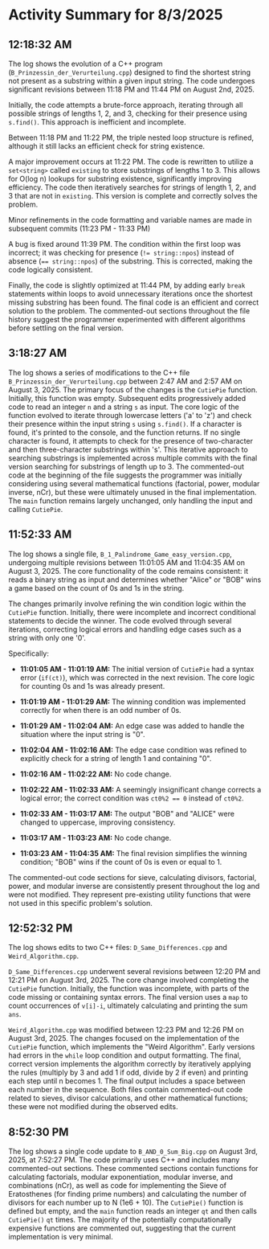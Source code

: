# Activity Summary for 8/3/2025

## 12:18:32 AM
The log shows the evolution of a C++ program (`B_Prinzessin_der_Verurteilung.cpp`) designed to find the shortest string not present as a substring within a given input string.  The code undergoes significant revisions between 11:18 PM and 11:44 PM on August 2nd, 2025.

Initially, the code attempts a brute-force approach, iterating through all possible strings of lengths 1, 2, and 3, checking for their presence using `s.find()`. This approach is inefficient and incomplete.

Between 11:18 PM and 11:22 PM, the triple nested loop structure is refined, although it still lacks an efficient check for string existence.

A major improvement occurs at 11:22 PM. The code is rewritten to utilize a `set<string>` called `existing` to store substrings of lengths 1 to 3.  This allows for O(log n) lookups for substring existence, significantly improving efficiency. The code then iteratively searches for strings of length 1, 2, and 3 that are not in `existing`.  This version is complete and correctly solves the problem.

Minor refinements in the code formatting and variable names are made in subsequent commits (11:23 PM - 11:33 PM)

A bug is fixed around 11:39 PM. The condition within the first loop was incorrect; it was checking for presence (`!= string::npos`) instead of absence (`== string::npos`) of the substring. This is corrected, making the code logically consistent.

Finally, the code is slightly optimized at 11:44 PM, by adding early `break` statements within loops to avoid unnecessary iterations once the shortest missing substring has been found. The final code is an efficient and correct solution to the problem.  The commented-out sections throughout the file history suggest the programmer experimented with different algorithms before settling on the final version.


## 3:18:27 AM
The log shows a series of modifications to the C++ file `B_Prinzessin_der_Verurteilung.cpp` between 2:47 AM and 2:57 AM on August 3, 2025.  The primary focus of the changes is the `CutiePie` function. Initially, this function was empty.  Subsequent edits progressively added code to read an integer `n` and a string `s` as input.  The core logic of the function evolved to iterate through lowercase letters ('a' to 'z') and check their presence within the input string `s` using `s.find()`.  If a character is found, it's printed to the console, and the function returns. If no single character is found, it attempts to check for the presence of two-character and then three-character substrings within 's'.  This iterative approach to searching substrings is implemented across multiple commits with the final version searching for substrings of length up to 3.  The commented-out code at the beginning of the file suggests the programmer was initially considering using several mathematical functions (factorial, power, modular inverse, nCr), but these were ultimately unused in the final implementation.  The `main` function remains largely unchanged, only handling the input and calling `CutiePie`.


## 11:52:33 AM
The log shows a single file, `B_1_Palindrome_Game_easy_version.cpp`, undergoing multiple revisions between 11:01:05 AM and 11:04:35 AM on August 3, 2025.  The core functionality of the code remains consistent: it reads a binary string as input and determines whether "Alice" or "BOB" wins a game based on the count of 0s and 1s in the string.

The changes primarily involve refining the win condition logic within the `CutiePie` function.  Initially, there were incomplete and incorrect conditional statements to decide the winner.  The code evolved through several iterations, correcting logical errors and handling edge cases such as a string with only one '0'.

Specifically:

* **11:01:05 AM - 11:01:19 AM:**  The initial version of `CutiePie` had a syntax error (`if(ct)`), which was corrected in the next revision. The core logic for counting 0s and 1s was already present.

* **11:01:19 AM - 11:01:29 AM:** The winning condition was implemented correctly for when there is an odd number of 0s.

* **11:01:29 AM - 11:02:04 AM:** An edge case was added to handle the situation where the input string is "0".

* **11:02:04 AM - 11:02:16 AM:** The edge case condition was refined to explicitly check for a string of length 1 and containing "0".

* **11:02:16 AM - 11:02:22 AM:** No code change.

* **11:02:22 AM - 11:02:33 AM:** A seemingly insignificant change corrects a logical error; the correct condition was `ct0%2 == 0` instead of `ct0%2`.

* **11:02:33 AM - 11:03:17 AM:**  The output "BOB" and "ALICE" were changed to uppercase, improving consistency.

* **11:03:17 AM - 11:03:23 AM:** No code change.

* **11:03:23 AM - 11:04:35 AM:**  The final revision simplifies the winning condition; "BOB" wins if the count of 0s is even or equal to 1.


The commented-out code sections for sieve, calculating divisors, factorial, power, and modular inverse are consistently present throughout the log and were not modified.  They represent pre-existing utility functions that were not used in this specific problem's solution.


## 12:52:32 PM
The log shows edits to two C++ files: `D_Same_Differences.cpp` and `Weird_Algorithm.cpp`.

`D_Same_Differences.cpp` underwent several revisions between 12:20 PM and 12:21 PM on August 3rd, 2025.  The core change involved completing the `CutiePie` function. Initially, the function was incomplete, with parts of the code missing or containing syntax errors.  The final version uses a `map` to count occurrences of `v[i]-i`, ultimately calculating and printing the sum `ans`.

`Weird_Algorithm.cpp` was modified between 12:23 PM and 12:26 PM on August 3rd, 2025. The changes focused on the implementation of the `CutiePie` function, which implements the "Weird Algorithm".  Early versions had errors in the `while` loop condition and output formatting. The final, correct version implements the algorithm correctly by iteratively applying the rules (multiply by 3 and add 1 if odd, divide by 2 if even) and printing each step until n becomes 1.  The final output includes a space between each number in the sequence.  Both files contain commented-out code related to sieves, divisor calculations, and other mathematical functions; these were not modified during the observed edits.


## 8:52:30 PM
The log shows a single code update to `B_AND_0_Sum_Big.cpp` on August 3rd, 2025, at 7:52:27 PM.  The code primarily uses C++ and includes many commented-out sections.  These commented sections contain functions for calculating factorials, modular exponentiation, modular inverse, and combinations (nCr), as well as code for implementing the Sieve of Eratosthenes (for finding prime numbers) and calculating the number of divisors for each number up to N (1e6 + 10).  The `CutiePie()` function is defined but empty, and the `main` function reads an integer `qt` and then calls `CutiePie()` `qt` times.  The majority of the potentially computationally expensive functions are commented out, suggesting that the current implementation is very minimal.
